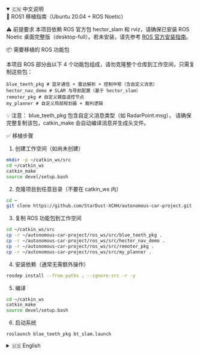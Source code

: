 <details open>
<summary>🇨🇳 中文说明</summary>
🐧 ROS1 移植指南（Ubuntu 20.04 + ROS Noetic）

⚠️ 前提要求
本项目依赖 ROS 官方包 hector_slam 和 rviz，请确保已安装 ROS Noetic 桌面完整版（desktop-full）。若未安装，请先参考 [ROS 官方安装指南](http://wiki.ros.org/noetic/Installation/Ubuntu)。

📦 需要移植的 ROS 功能包

本项目 ROS 部分由以下 4 个功能包组成，请勿克隆整个仓库到工作空间，只需复制这些包：

```
blue_teeth_pkg # 蓝牙通信 + 雷达解析 + 控制中枢（含自定义消息）
hector_nav_demo # SLAM 与导航配置（基于 hector_slam）
remoter_pkg # 自定义键盘遥控节点
my_planner # 自定义局部规划器 + 裁判逻辑
```

💡 注意：
blue_teeth_pkg 包含自定义消息类型（如 RadarPoint.msg），
请确保完整复制该包，catkin_make 会自动编译消息并生成头文件。

✅ 移植步骤

1. 创建工作空间（如尚未创建）

```bash
mkdir -p ~/catkin_ws/src
cd ~/catkin_ws
catkin_make
source devel/setup.bash
```

2. 克隆项目到任意目录（不要在 catkin_ws 内）

```bash
cd ~
git clone https://github.com/StarDust-XCHH/autonomous-car-project.git
```


3. 复制 ROS 功能包到工作空间
```bash
cd ~/catkin_ws/src
cp -r ~/autonomous-car-project/ros_ws/src/blue_teeth_pkg .
cp -r ~/autonomous-car-project/ros_ws/src/hector_nav_demo .
cp -r ~/autonomous-car-project/ros_ws/src/remoter_pkg .
cp -r ~/autonomous-car-project/ros_ws/src/my_planner .
```

4. 安装依赖（通常无需额外操作）
```bash
rosdep install --from-paths . --ignore-src -r -y
```

5. 编译
```bash
cd ~/catkin_ws
catkin_make
source devel/setup.bash
```

6. 启动系统
```bash
roslaunch blue_teeth_pkg bt_slam.launch
```


</details>

<details>
<summary>🇺🇸 English</summary>
🐧 ROS1 Porting Guide (Ubuntu 20.04 + ROS Noetic)


⚠️ Prerequisite
This project depends on official ROS packages: hector_slam and rviz.
Please ensure you have installed the full desktop version of ROS Noetic.
If not, set up your environment first by following the [Official ROS Installation Guide](http://wiki.ros.org/noetic/Installation/Ubuntu).

📦 ROS Packages to Port

The ROS system consists of the following 4 packages. Do NOT clone the entire repository into your workspace—only copy these packages:


```
blue_teeth_pkg # Bluetooth communication + radar parsing + control hub (includes custom messages)
hector_nav_demo # SLAM and navigation config (based on hector_slam)
remoter_pkg # Custom keyboard teleoperation node
my_planner # Custom local planner + referee logic
```

💡 Note:
blue_teeth_pkg contains custom message types (e.g., RadarPoint.msg).
Please copy the entire package—catkin_make will automatically compile the messages and generate headers.

✅ Porting Steps

1. Create a catkin workspace (if not exists)
```bash
mkdir -p ~/catkin_ws/src
cd ~/catkin_ws
catkin_make
source devel/setup.bash
```

2. Clone the project to any directory (outside the workspace)
```bash
cd ~
git clone https://github.com/yourname/autonomous-car-project.git
```

3. Copy ROS packages into your workspace
```bash
cd ~/catkin_ws/src
cp -r ~/autonomous-car-project/ros_ws/src/blue_teeth_pkg .
cp -r ~/autonomous-car-project/ros_ws/src/hector_nav_demo .
cp -r ~/autonomous-car-project/ros_ws/src/remoter_pkg .
cp -r ~/autonomous-car-project/ros_ws/src/my_planner .
```

4. Install dependencies (usually no extra action needed)
```bash
rosdep install --from-paths . --ignore-src -r -y
```

5. Build the workspace
```bash
cd ~/catkin_ws
catkin_make
source devel/setup.bash
```

6. Launch the system
```bash
roslaunch blue_teeth_pkg bt_slam.launch
```



</details>

